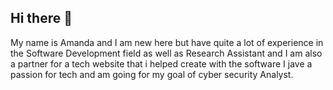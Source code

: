 ## Hi there 👋
My name is Amanda and I am new here but have quite a lot of experience 
in the Software Development field as well as Research Assistant and 
I am also a partner for a tech website that i helped create with the software 
I jave a passion for tech and am going for my goal of cyber security 
Analyst.
